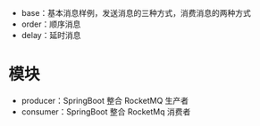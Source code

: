 - base：基本消息样例，发送消息的三种方式，消费消息的两种方式
- order：顺序消息
- delay：延时消息


# 模块
- producer：SpringBoot 整合 RocketMQ 生产者
- consumer：SpringBoot 整合 RocketMq 消费者
